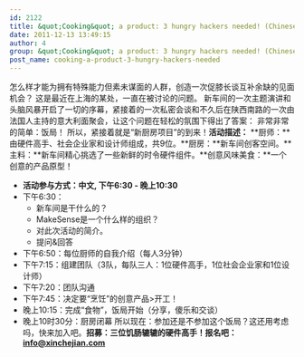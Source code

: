 ```yaml
---
id: 2122
title: &quot;Cooking&quot; a product: 3 hungry hackers needed! (Chinese event)
date: 2011-12-13 13:49:15
author: 4
group: &quot;Cooking&quot; a product: 3 hungry hackers needed! (Chinese event)
post_name: cooking-a-product-3-hungry-hackers-needed
---
```


怎么样才能为拥有特殊能力但素未谋面的人群，创造一次促膝长谈互补余缺的见面机会？ 这是最近在上海的某处，一直在被讨论的问题。 新车间的一次主题演讲和头脑风暴开启了一切的序幕，紧接着的一次私密会谈和不久后在陕西南路的一次由法国人主持的意大利面聚会，让这个问题在轻松的氛围下得出了答案： 非常非常的简单：饭局！ 所以，紧接着就是“新厨房项目”的到来！**活动描述：** **厨师：**由硬件高手、社会企业家和设计师组成，共9位。**厨房：**新车间创客空间。**主料：**新车间精心挑选了一些新鲜的时令硬件组件。**创意风味美食：**一个创意的产品原型！
* **活动参与方式：中文, 下午6:30 - 晚上10:30**
* 下午6:30：
   * 新车间是干什么的？
   * MakeSense是一个什么样的组织？
   * 对此次活动的简介。
   * 提问&回答
* 下午6:50：每位厨师的自我介绍（每人3分钟）
* 下午7:15：组建团队（3队，每队三人：1位硬件高手，1位社会企业家和1位设计师）
* 下午7:20：团队沟通
* 下午7:45：决定要“烹饪”的创意产品>开工！
* 晚上10:15：完成“食物”，饭局开始（分享，傻乐和交谈）
* 晚上10时30分：厨房闭幕
所以现在：参加还是不参加这个饭局？这还用考虑吗，快来加入吧。**招募：三位饥肠辘辘的硬件高手！报名吧：info@xinchejian.com**